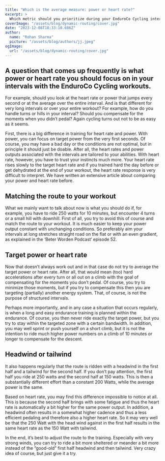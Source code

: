 ```yaml
---
title: "Which is the average measure: power or heart rate?"
excerpt: >
  Which metric should you prioritize during your EnduroCo Cycling interval workouts - average power or heart rate?
coverImage: "/assets/blog/dynamic-routing/cover.jpg"
date: "2023-12-08T18:33:10.686Z"
author:
  name: "Rohan Sharma"
  picture: "/assets/blog/authors/jj.jpeg"
ogImage:
  url: "/assets/blog/dynamic-routing/cover.jpg"
---
```


## A question that comes up frequently is what power or heart rate you should focus on in your intervals with the EnduroCo Cycling workouts. 

For example, should you look at the heart rate or power that jumps every second or at the average over the entire interval. And is that different for very long intervals or over your entire workout? For example, how do you handle turns or hills in your interval? Should you compensate for the moments when you didn’t pedal? Again cycling turns out not to be as easy as it seems.

First, there is a big difference in training for heart rate and power. With power, you can focus on target power from the very first seconds. Of course, you may have a bad day or the conditions are not optimal, but in principle it should just be doable. After all, the heart rates and power outputs associated with the intervals are tailored to your abilities. With heart rate, however, you have to trust your instincts much more. Your heart rate rises slowly to the target heart rate and if you trained hard the day before or get dehydrated at the end of your workout, the heart rate response is very difficult to interpret. We have written an extensive article about comparing your power and heart rate before.

## Matching the route to your workout

What we mainly want to talk about now is what you should do if, for example, you have to ride 250 watts for 10 minutes, but encounter 4 turns or a small hill with downhill. First of all, you try to avoid this of course and match the route to your workout. It is much easier to keep your power output constant with unchanging conditions. So preferably aim your intervals at long stretches straight road on the flat or with an even gradient, as explained in the ‘Beter Worden Podcast‘ episode 52.

## Target power or heart rate

Now that doesn’t always work out and in that case do not try to average the target power or heart rate. After all, that would mean (too) hard accelerations after every turn or all out on a climb with the goal of compensating for the moments you don’t pedal. Of course, you try to minimize those moments, but if you try to compensate this then you are targeting (partially) another energy system. That, of course, is not the purpose of structured intervals.

Perhaps more importantly, and in any case a situation that occurs regularly, is when a long and easy endurance training is planned within the endurance. Of course, you then never ride exactly the target power, but you try to stay within the targeted zone with a certain bandwidth. In addition, you may well sprint or push yourself on a short climb, but it is not the intention to ride much higher power numbers on a climb of 10 minutes or longer to compensate for the descent.

## Headwind or tailwind

It also happens regularly that the route is ridden with a headwind in the first half and a tailwind for the second half. If you don’t pay attention, the first half you ride at 250 watts and the second half at 150 watts. This is then a substantially different effort than a constant 200 Watts, while the average power is the same.

Based on heart rate, you may find this difference impossible to notice at all. This is because the second half brings with some fatigue and thus the heart rate is automatically a bit higher for the same power output. In addition, a headwind often results in a somewhat higher cadence and thus a less efficient pedaling and therefore also a higher heart rate. So it may very well be that the 250 Watt with the head wind against in the first half results in the same heart rate as the 150 Watt with tailwind.

In the end, it’s best to adjust the route to the training. Especially with very strong winds, you can try to ride a bit more sheltered or meander a bit more instead of the “good-old” first half headwind and then tailwind. Very crazy idea of course, but just give it a try.